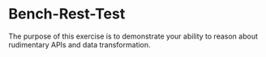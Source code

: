 # Bench-Rest-Test
The purpose of this exercise is to demonstrate your ability to reason about rudimentary APIs and data transformation. 

